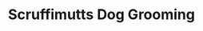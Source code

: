 ---
title: "Scruffimutts Dog Grooming"
url: /larbert/scruffimutts-dog-grooming/
shop: pet grooming
---